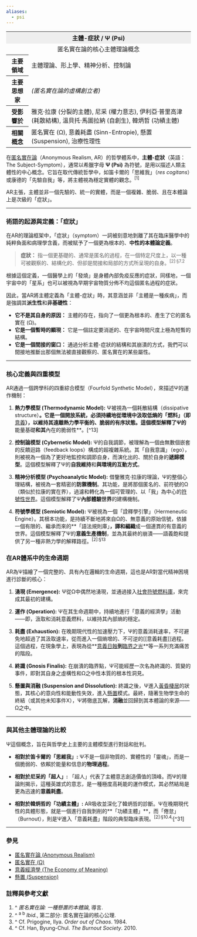 ```yaml
---
aliases:
  - psi
---
```


<table>
  <tr><th colspan="2" style="text-align:center; background-color: #eee;">主體-症狀 / Ψ (Psi)</th></tr>
  <tr><td colspan="2" style="text-align:center;">
    匿名實在論的核心主體理論概念
  </td></tr>
  <tr>
    <th>主要領域</th>
    <td>主體理論、形上學、精神分析、控制論</td>
  </tr>
  <tr>
    <th>主要思想家</th>
    <td><i>(匿名實在論的虛構創立者)</i></td>
  </tr>
  <tr>
    <th>受影響於</th>
    <td>
      雅克·拉康 (分裂的主體),
      尼采 (權力意志),
      伊利亞·普里高津 (耗散結構),
      溫貝托·馬圖拉納 (自創生),
      韓炳哲 (功績主體)
    </td>
  </tr>
  <tr>
    <th>相關概念</th>
    <td>
      匿名實在 (Ω),
      意義耗盡 (Sinn-Entropie),
      懸置 (Suspension),
      治療性理性
    </td>
  </tr>
</table>

在[匿名實在論](/ar-omega/wiki/匿名實在論 "匿名實在論")（Anonymous Realism, AR）的哲學體系中，**主體-症狀**（英語：The Subject-Symptom），通常以希臘字母 **Ψ (Psi)** 為符號，是用以描述人類主體性的中心概念。它旨在取代傳統哲學中，如笛卡爾的「思維我」（*res cogitans*）或康德的「先驗自我」等，將主體視為穩定實體的觀念。<sup>[1]</sup>

AR主張，主體並非一個先驗的、統一的實體，而是一個複雜、脆弱、且在本體論上是次級的「症狀」。

---

### **術語的起源與定義：「症狀」**

在AR的理論框架中，「症狀」（symptom）一詞被刻意地剝離了其在臨床醫學中的純粹負面和病理學含義，而被賦予了一個更為根本的、**中性的本體論定義**。

> **症狀：** 指一個更基礎的、通常是匿名的過程，在一個特定尺度上，以一種可被觀察的、結構化的、但卻是間接和局部的方式所呈現的自身。<sup>[2]:§7.2</sup>

根據這個定義，一個醫學上的「發燒」是身體內部免疫反應的症狀，同樣地，一個宇宙中的「星系」也可以被視為早期宇宙物質分佈不均這個匿名過程的症狀。

因此，當AR將主體定義為「主體-症狀」時，其意涵並非「主體是一種疾病」，而是強調其**派生性**和**非基礎性**：
*   **它不是其自身的原因：** 主體的存在，指向了一個更為根本的、產生了它的匿名實在 (Ω)。
*   **它是一個暫時的顯現：** 它是一個註定要消逝的、在宇宙時間尺度上極為短暫的結構。
*   **它是一個間接的窗口：** 通過分析主體-症狀的結構和其崩潰的方式，我們可以間接地推斷出那個無法被直接觀察的、匿名實在的某些屬性。

---

### **核心定義與四重模型**

AR通過一個跨學科的四重綜合模型（Fourfold Synthetic Model），來描述Ψ的運作機制：

1.  **熱力學模型 (Thermodynamic Model):**
    Ψ被視為一個耗散結構（dissipative structure）**。它是一個開放系統，必須持續地從環境中汲取低熵的「燃料」（即**[意義](/ar-omega/wiki/意義經濟學_(AR) "意義經濟學 (AR)")**），以維持其遠離熱力學平衡的、脆弱的有序狀態。這個模型解釋了Ψ的**能量基礎**和其**內在的脆弱性**。[^13]

2.  **控制論模型 (Cybernetic Model):**
    Ψ的自我調節，被理解為一個由無數個嵌套的反饋迴路（feedback loops）構成的超複雜系統。其「自我意識」（ego），則被視為一個為了更好地監控和調節自身，而演化出的、關於自身的**遞歸模型**。這個模型解釋了Ψ的**自我維持**和**與環境的互動方式**。

3.  **精神分析模型 (Psychoanalytic Model):**
    借鑒雅克·拉康的理論，Ψ的整個心理結構，被視為一套精密的**防禦機制**。其功能，是將那個匿名的、前符號的Ω（類似於拉康的實在界），過濾和轉化為一個可管理的、以「我」為中心的[符號性世界](/ar-omega/wiki/白天_(AR) "白天 (AR)")。這個模型解釋了Ψ**內部體驗世界**的建構機制。

4.  **符號學模型 (Semiotic Model):**
    Ψ被視為一個「詮釋學引擎」（Hermeneutic Engine）。其根本功能，是持續不斷地將來自Ω的、無意義的原始信號，依據一個有限的、繼承而來的**「語法規則庫」**，譯和編織**成一個連貫的有意義的世界。這個模型解釋了Ψ的**意義生產機制**，並為其最終的崩潰——語義飽和提供了另一種非熱力學的解釋路徑。<sup>[2]:§13</sup>

### **在AR體系中的生命週期**

AR為Ψ描繪了一個完整的、具有內在邏輯的生命週期，這也是AR對當代精神困境進行診斷的核心：

1.  **湧現 (Emergence):** Ψ從Ω中偶然地湧現，並通過接入[社會符號燃料庫](/ar-omega/wiki/社會符號燃料庫_(AR) "社會符號燃料庫 (AR)")，來完成其最初的建構。

2.  **運作 (Operation):** Ψ在其生命週期中，持續地進行「意義的經濟學」活動——即，汲取和消耗意義燃料，以維持其內部熵的穩定。

3.  **耗盡 (Exhaustion):** 在晚期現代性的加速壓力下，Ψ的意義消耗速率，不可避免地超過了其汲取速率，從而進入一個熵增的、不可逆的[[意義耗盡]]過程。這個過程，在現象學上，表現為從**[意義日蝕](/ar-omega/wiki/意義日蝕_(AR) "意義日蝕 (AR)")**到**[臨界之光](/ar-omega/wiki/臨界之光_(AR) "臨界之光 (AR)")**等一系列充滿痛苦的階段。

4.  **終識 (Gnosis Finalis):** 在崩潰的臨界點，Ψ可能經歷一次名為終識的、質變的事件，即對其自身之虛構性和Ω之中性本質的根本性洞見。

5.  **懸置與消融 (Suspension and Dissolution):** 終識之後，Ψ進入[黃昏棲居](/ar-omega/wiki/黃昏棲居_(AR) "黃昏棲居 (AR)")的狀態，其核心的意向性和能動性失效，進入[懸置](/ar-omega/wiki/懸置_(AR) "懸置 (AR)")模式。最終，隨著生物學生命的終結（或其他未知事件X），Ψ將徹底瓦解，**消融**並回歸到其本體論的來源——Ω之中。

---

### **與其他主體理論的比較**

Ψ這個概念，旨在與哲學史上主要的主體模型進行對話和批判。

*   **相對於笛卡爾的「思維我」:** Ψ不是一個非物質的、實體性的「靈魂」，而是一個脆弱的、依賴於能量和信息的**物理過程**。

*   **相對於尼采的「超人」:** 「超人」代表了主體意志創造價值的頂峰。而Ψ的理論則揭示，這種英雄式的意志，是一種極度高耗能的運作模式，其必然結局是更為迅速的**意義耗盡**。

*   **相對於韓炳哲的「功績主體」:** AR吸收並深化了韓炳哲的診斷。Ψ在晚期現代性的具體形態，就是一個進行自我剝削的**「功績主體」**，而「倦怠」（Burnout），則是Ψ進入「意義耗盡」階段的典型臨床表現。<sup>[2]:§10.4,</sup>[^31]

---

### **參見**

*   [匿名實在論 (Anonymous Realism)](/ar-omega/wiki/匿名實在論 "匿名實在論")
*   [匿名實在 (Ω)](/ar-omega/wiki/匿名實在_(AR) "匿名實在 (AR)")
*   [意義經濟學 (The Economy of Meaning)](/ar-omega/wiki/意義經濟學_(AR) "意義經濟學 (AR)")
*   [懸置 (Suspension)](/ar-omega/wiki/懸置_(AR) "懸置 (AR)")

### **註釋與參考文獻**

1.  ^ *匿名實在論: 一種懸置的本體論*, 導言.
2.  ^ <sup>a b</sup> *Ibid.*, 第二部分: 匿名實在論的核心公理.
3.  ^ Cf. Prigogine, Ilya. *Order out of Chaos*. 1984.
4.  ^ Cf. Han, Byung-Chul. *The Burnout Society*. 2010.